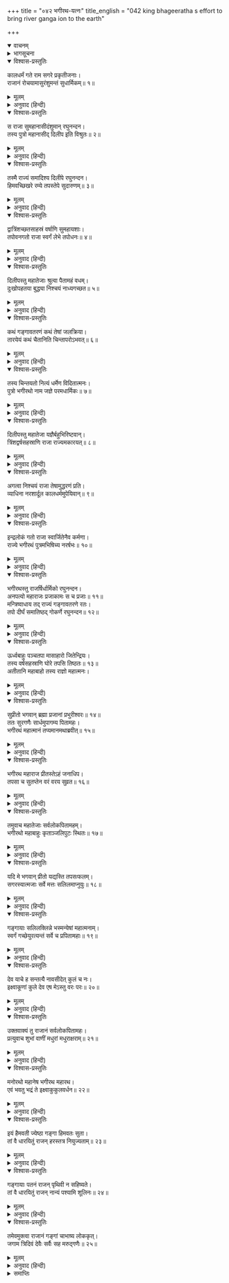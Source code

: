 +++
title = "०४२ भगीरथ-यत्नः"
title_english = "042 king bhageeratha s effort to bring river ganga ion to the earth"

+++
<details open><summary>वाचनम्</summary>
<div caption="श्रीराम-हरिसीताराममूर्ति-घनपाठिभ्यां वचनम्" class="audioEmbed" src="https://archive.org/download/Ramayana-recitation-Sriram-harisItArAmamUrti-Ghanapaati-v2/Kanda_1/Kanda_1_BK-042-Bhagiratha_Yathnaha.mp3"></div>
</details>

<details><summary>भागसूचना</summary>

42. अंशुमान् और भगीरथकी तपस्या, ब्रह्माजीका भगीरथको अभीष्ट वर देकर गंगाजीको धारण करनेके लिये भगवान् शङ्करको राजी करनेके निमित्त प्रयत्न करनेकी सलाह देना
</details>

<details open><summary>विश्वास-प्रस्तुतिः</summary>

कालधर्मं गते राम सगरे प्रकृतीजनाः।  
राजानं रोचयामासुरंशुमन्तं सुधार्मिकम्॥ १॥
</details>

<details><summary>मूलम्</summary>

कालधर्मं गते राम सगरे प्रकृतीजनाः।  
राजानं रोचयामासुरंशुमन्तं सुधार्मिकम्॥ १॥
</details>

<details><summary>अनुवाद (हिन्दी)</summary>

श्रीराम! सगरकी मृत्यु हो जानेपर प्रजाजनोंने परम धर्मात्मा अंशुमान् को राजा बनानेकी रुचि प्रकट की॥ १॥
</details>

<details open><summary>विश्वास-प्रस्तुतिः</summary>

स राजा सुमहानासीदंशुमान् रघुनन्दन।  
तस्य पुत्रो महानासीद् दिलीप इति विश्रुतः॥ २॥
</details>

<details><summary>मूलम्</summary>

स राजा सुमहानासीदंशुमान् रघुनन्दन।  
तस्य पुत्रो महानासीद् दिलीप इति विश्रुतः॥ २॥
</details>

<details><summary>अनुवाद (हिन्दी)</summary>

रघुनन्दन! अंशुमान् बड़े प्रतापी राजा हुए। उनके पुत्रका नाम दिलीप था। वह भी एक महान् पुरुष था॥ २॥
</details>

<details open><summary>विश्वास-प्रस्तुतिः</summary>

तस्मै राज्यं समादिश्य दिलीपे रघुनन्दन।  
हिमवच्छिखरे रम्ये तपस्तेपे सुदारुणम्॥ ३॥
</details>

<details><summary>मूलम्</summary>

तस्मै राज्यं समादिश्य दिलीपे रघुनन्दन।  
हिमवच्छिखरे रम्ये तपस्तेपे सुदारुणम्॥ ३॥
</details>

<details><summary>अनुवाद (हिन्दी)</summary>

रघुकुलको आनन्दित करनेवाले वीर! अंशुमान् दिलीपको राज्य देकर हिमालयके रमणीय शिखरपर चले गये और वहाँ अत्यन्त कठोर तपस्या करने लगे॥ ३॥
</details>

<details open><summary>विश्वास-प्रस्तुतिः</summary>

द्वात्रिंशच्छतसाहस्रं वर्षाणि सुमहायशाः।  
तपोवनगतो राजा स्वर्गं लेभे तपोधनः॥ ४॥
</details>

<details><summary>मूलम्</summary>

द्वात्रिंशच्छतसाहस्रं वर्षाणि सुमहायशाः।  
तपोवनगतो राजा स्वर्गं लेभे तपोधनः॥ ४॥
</details>

<details><summary>अनुवाद (हिन्दी)</summary>

महान् यशस्वी राजा अंशुमान‍्ने उस तपोवनमें जाकर बत्तीस हजार वर्षोंतक तप किया। तपस्याके धनसे सम्पन्न हुए उस नरेशने वहीं शरीर त्यागकर स्वर्गलोक प्राप्त किया॥ ४॥
</details>

<details open><summary>विश्वास-प्रस्तुतिः</summary>

दिलीपस्तु महातेजाः श्रुत्वा पैतामहं वधम्।  
दुःखोपहतया बुद्ध्या निश्चयं नाध्यगच्छत॥ ५॥
</details>

<details><summary>मूलम्</summary>

दिलीपस्तु महातेजाः श्रुत्वा पैतामहं वधम्।  
दुःखोपहतया बुद्ध्या निश्चयं नाध्यगच्छत॥ ५॥
</details>

<details><summary>अनुवाद (हिन्दी)</summary>

अपने पितामहोंके वधका वृत्तान्त सुनकर महातेजस्वी दिलीप भी बहुत दुःखी रहते थे। अपनी बुद्धिसे बहुत सोचने-विचारनेके बाद भी वे किसी निश्चयपर नहीं पहुँच सके॥ ५॥
</details>

<details open><summary>विश्वास-प्रस्तुतिः</summary>

कथं गङ्गावतरणं कथं तेषां जलक्रिया।  
तारयेयं कथं चैतानिति चिन्तापरोऽभवत्॥ ६॥
</details>

<details><summary>मूलम्</summary>

कथं गङ्गावतरणं कथं तेषां जलक्रिया।  
तारयेयं कथं चैतानिति चिन्तापरोऽभवत्॥ ६॥
</details>

<details><summary>अनुवाद (हिन्दी)</summary>

वे सदा इसी चिन्तामें डूबे रहते थे कि किस प्रकार पृथ्वीपर गंगाजीका उतरना सम्भव होगा? कैसे गंगाजलद्वारा उन्हें जलाञ्जलि दी जायेगी और किस प्रकार मैं अपने उन पितरोंका उद्धार कर सकूँगा॥ ६॥
</details>

<details open><summary>विश्वास-प्रस्तुतिः</summary>

तस्य चिन्तयतो नित्यं धर्मेण विदितात्मनः।  
पुत्रो भगीरथो नाम जज्ञे परमधार्मिकः॥ ७॥
</details>

<details><summary>मूलम्</summary>

तस्य चिन्तयतो नित्यं धर्मेण विदितात्मनः।  
पुत्रो भगीरथो नाम जज्ञे परमधार्मिकः॥ ७॥
</details>

<details><summary>अनुवाद (हिन्दी)</summary>

प्रतिदिन इन्हीं सब चिन्ताओंमें पड़े हुए राजा दिलीपको, जो अपने धर्माचरणसे बहुत विख्यात थे, भगीरथ नामक एक परम धर्मात्मा पुत्र प्राप्त हुआ॥ ७॥
</details>

<details open><summary>विश्वास-प्रस्तुतिः</summary>

दिलीपस्तु महातेजा यज्ञैर्बहुभिरिष्टवान्।  
त्रिंशद्वर्षसहस्राणि राजा राज्यमकारयत्॥ ८॥
</details>

<details><summary>मूलम्</summary>

दिलीपस्तु महातेजा यज्ञैर्बहुभिरिष्टवान्।  
त्रिंशद्वर्षसहस्राणि राजा राज्यमकारयत्॥ ८॥
</details>

<details><summary>अनुवाद (हिन्दी)</summary>

महातेजस्वी दिलीपने बहुत-से यज्ञोंका अनुष्ठान तथा तीस हजार वर्षोंतक राज्य किया॥ ८॥
</details>

<details open><summary>विश्वास-प्रस्तुतिः</summary>

अगत्वा निश्चयं राजा तेषामुद्धरणं प्रति।  
व्याधिना नरशार्दूल कालधर्ममुपेयिवान्॥ ९॥
</details>

<details><summary>मूलम्</summary>

अगत्वा निश्चयं राजा तेषामुद्धरणं प्रति।  
व्याधिना नरशार्दूल कालधर्ममुपेयिवान्॥ ९॥
</details>

<details><summary>अनुवाद (हिन्दी)</summary>

पुरुषसिंह! उन पितरोंके उद्धारके विषयमें किसी निश्चयको न पहुँचकर राजा दिलीप रोगसे पीड़ित हो मृत्युको प्राप्त हो गये॥ ९॥
</details>

<details open><summary>विश्वास-प्रस्तुतिः</summary>

इन्द्रलोकं गतो राजा स्वार्जितेनैव कर्मणा।  
राज्ये भगीरथं पुत्रमभिषिच्य नरर्षभः॥ १०॥
</details>

<details><summary>मूलम्</summary>

इन्द्रलोकं गतो राजा स्वार्जितेनैव कर्मणा।  
राज्ये भगीरथं पुत्रमभिषिच्य नरर्षभः॥ १०॥
</details>

<details><summary>अनुवाद (हिन्दी)</summary>

पुत्र भगीरथको राज्यपर अभिषिक्त करके नरश्रेष्ठ राजा दिलीप अपने किये हुए पुण्यकर्मके प्रभावसे इन्द्रलोकमें गये॥ १०॥
</details>

<details open><summary>विश्वास-प्रस्तुतिः</summary>

भगीरथस्तु राजर्षिर्धार्मिको रघुनन्दन।  
अनपत्यो महाराजः प्रजाकामः स च प्रजाः॥ ११॥  
मन्त्रिष्वाधाय तद् राज्यं गङ्गावतरणे रतः।  
तपो दीर्घं समातिष्ठद् गोकर्णे रघुनन्दन॥ १२॥
</details>

<details><summary>मूलम्</summary>

भगीरथस्तु राजर्षिर्धार्मिको रघुनन्दन।  
अनपत्यो महाराजः प्रजाकामः स च प्रजाः॥ ११॥  
मन्त्रिष्वाधाय तद् राज्यं गङ्गावतरणे रतः।  
तपो दीर्घं समातिष्ठद् गोकर्णे रघुनन्दन॥ १२॥
</details>

<details><summary>अनुवाद (हिन्दी)</summary>

रघुनन्दन! धर्मात्मा राजर्षि महाराज भगीरथके कोई संतान नहीं थी। वे संतान-प्राप्तिकी इच्छा रखते थे तो भी प्रजा और राज्यकी रक्षाका भार मन्त्रियोंपर रखकर गंगाजीको पृथ्वीपर उतारनेके प्रयत्नमें लग गये और गोकर्णतीर्थमें बड़ी भारी तपस्या करने लगे॥ ११-१२॥
</details>

<details open><summary>विश्वास-प्रस्तुतिः</summary>

ऊर्ध्वबाहुः पञ्चतपा मासाहारो जितेन्द्रियः।  
तस्य वर्षसहस्राणि घोरे तपसि तिष्ठतः॥ १३॥  
अतीतानि महाबाहो तस्य राज्ञो महात्मनः।
</details>

<details><summary>मूलम्</summary>

ऊर्ध्वबाहुः पञ्चतपा मासाहारो जितेन्द्रियः।  
तस्य वर्षसहस्राणि घोरे तपसि तिष्ठतः॥ १३॥  
अतीतानि महाबाहो तस्य राज्ञो महात्मनः।
</details>

<details><summary>अनुवाद (हिन्दी)</summary>

महाबाहो! वे अपनी दोनों भुजाएँ ऊपर उठाकर पञ्चाग्निका सेवन करते और इन्द्रियोंको काबूमें रखकर एक-एक महीनेपर आहार ग्रहण करते थे। इस प्रकार घोर तपस्यामें लगे हुए महात्मा राजा भगीरथके एक हजार वर्ष व्यतीत हो गये॥ १३ १/२॥
</details>

<details open><summary>विश्वास-प्रस्तुतिः</summary>

सुप्रीतो भगवान् ब्रह्मा प्रजानां प्रभुरीश्वरः॥ १४॥  
ततः सुरगणैः सार्धमुपागम्य पितामहः।  
भगीरथं महात्मानं तप्यमानमथाब्रवीत्॥ १५॥
</details>

<details><summary>मूलम्</summary>

सुप्रीतो भगवान् ब्रह्मा प्रजानां प्रभुरीश्वरः॥ १४॥  
ततः सुरगणैः सार्धमुपागम्य पितामहः।  
भगीरथं महात्मानं तप्यमानमथाब्रवीत्॥ १५॥
</details>

<details><summary>अनुवाद (हिन्दी)</summary>

इससे प्रजाओंके स्वामी भगवान् ब्रह्माजी उनपर बहुत प्रसन्न हुए। पितामह ब्रह्माने देवताओंके साथ वहाँ आकर तपस्यामें लगे हुए महात्मा भगीरथसे इस प्रकार कहा—॥ १४-१५॥
</details>

<details open><summary>विश्वास-प्रस्तुतिः</summary>

भगीरथ महाराज प्रीतस्तेऽहं जनाधिप।  
तपसा च सुतप्तेन वरं वरय सुव्रत॥ १६॥
</details>

<details><summary>मूलम्</summary>

भगीरथ महाराज प्रीतस्तेऽहं जनाधिप।  
तपसा च सुतप्तेन वरं वरय सुव्रत॥ १६॥
</details>

<details><summary>अनुवाद (हिन्दी)</summary>

‘महाराज भगीरथ! तुम्हारी इस उत्तम तपस्यासे मैं बहुत प्रसन्न हूँ। श्रेष्ठ व्रतका पालन करनेवाले नरेश्वर! तुम कोई वर माँगो’॥ १६॥
</details>

<details open><summary>विश्वास-प्रस्तुतिः</summary>

तमुवाच महातेजाः सर्वलोकपितामहम्।  
भगीरथो महाबाहुः कृताञ्जलिपुटः स्थितः॥ १७॥
</details>

<details><summary>मूलम्</summary>

तमुवाच महातेजाः सर्वलोकपितामहम्।  
भगीरथो महाबाहुः कृताञ्जलिपुटः स्थितः॥ १७॥
</details>

<details><summary>अनुवाद (हिन्दी)</summary>

तब महातेजस्वी महाबाहु भगीरथ हाथ जोड़कर उनके सामने खड़े हो गये और उन सर्वलोकपितामह ब्रह्मासे इस प्रकार बोले—॥ १७॥
</details>

<details open><summary>विश्वास-प्रस्तुतिः</summary>

यदि मे भगवान् प्रीतो यद्यस्ति तपसःफलम्।  
सगरस्यात्मजाः सर्वे मत्तः सलिलमाप्नुयुः॥ १८॥
</details>

<details><summary>मूलम्</summary>

यदि मे भगवान् प्रीतो यद्यस्ति तपसःफलम्।  
सगरस्यात्मजाः सर्वे मत्तः सलिलमाप्नुयुः॥ १८॥
</details>

<details><summary>अनुवाद (हिन्दी)</summary>

‘भगवन्! यदि आप मुझपर प्रसन्न हैं और यदि इस तपस्याका कोई उत्तम फल है तो सगरके सभी पुत्रोंको मेरे हाथसे गंगाजीका जल प्राप्त हो॥ १८॥
</details>

<details open><summary>विश्वास-प्रस्तुतिः</summary>

गङ्गायाः सलिलक्लिन्ने भस्मन्येषां महात्मनाम्।  
स्वर्गं गच्छेयुरत्यन्तं सर्वे च प्रपितामहाः॥ १९॥
</details>

<details><summary>मूलम्</summary>

गङ्गायाः सलिलक्लिन्ने भस्मन्येषां महात्मनाम्।  
स्वर्गं गच्छेयुरत्यन्तं सर्वे च प्रपितामहाः॥ १९॥
</details>

<details><summary>अनुवाद (हिन्दी)</summary>

‘इन महात्माओंकी भस्मराशिके गंगाजीके जलसे भीग जानेपर मेरे उन सभी प्रपितामहोंको अक्षय स्वर्गलोक मिले॥ १९॥
</details>

<details open><summary>विश्वास-प्रस्तुतिः</summary>

देव याचे ह सन्तत्यै नावसीदेत् कुलं च नः।  
इक्ष्वाकूणां कुले देव एष मेऽस्तु वरः परः॥ २०॥
</details>

<details><summary>मूलम्</summary>

देव याचे ह सन्तत्यै नावसीदेत् कुलं च नः।  
इक्ष्वाकूणां कुले देव एष मेऽस्तु वरः परः॥ २०॥
</details>

<details><summary>अनुवाद (हिन्दी)</summary>

‘देव! मैं संततिके लिये भी आपसे प्रार्थना करता हूँ। हमारे कुलकी परम्परा कभी नष्ट न हो। भगवन्! मेरे द्वारा माँगा हुआ उत्तम वर सम्पूर्ण इक्ष्वाकुवंशके लिये लागू होना चाहिये’॥ २०॥
</details>

<details open><summary>विश्वास-प्रस्तुतिः</summary>

उक्तवाक्यं तु राजानं सर्वलोकपितामहः।  
प्रत्युवाच शुभां वाणीं मधुरां मधुराक्षराम्॥ २१॥
</details>

<details><summary>मूलम्</summary>

उक्तवाक्यं तु राजानं सर्वलोकपितामहः।  
प्रत्युवाच शुभां वाणीं मधुरां मधुराक्षराम्॥ २१॥
</details>

<details><summary>अनुवाद (हिन्दी)</summary>

राजा भगीरथके ऐसा कहनेपर सर्वलोकपितामह ब्रह्माजीने मधुर अक्षरोंवाली परम कल्याणमयी मीठी वाणीमें कहा—॥ २१॥
</details>

<details open><summary>विश्वास-प्रस्तुतिः</summary>

मनोरथो महानेष भगीरथ महारथ।  
एवं भवतु भद्रं ते इक्ष्वाकुकुलवर्धन॥ २२॥
</details>

<details><summary>मूलम्</summary>

मनोरथो महानेष भगीरथ महारथ।  
एवं भवतु भद्रं ते इक्ष्वाकुकुलवर्धन॥ २२॥
</details>

<details><summary>अनुवाद (हिन्दी)</summary>

‘इक्ष्वाकुवंशकी वृद्धि करनेवाले महारथी भगीरथ! तुम्हारा कल्याण हो। तुम्हारा यह महान् मनोरथ इसी रूपमें पूर्ण हो॥ २२॥
</details>

<details open><summary>विश्वास-प्रस्तुतिः</summary>

इयं हैमवती ज्येष्ठा गङ्गा हिमवतः सुता।  
तां वै धारयितुं राजन् हरस्तत्र नियुज्यताम्॥ २३॥
</details>

<details><summary>मूलम्</summary>

इयं हैमवती ज्येष्ठा गङ्गा हिमवतः सुता।  
तां वै धारयितुं राजन् हरस्तत्र नियुज्यताम्॥ २३॥
</details>

<details><summary>अनुवाद (हिन्दी)</summary>

‘राजन्! ये हैं हिमालयकी ज्येष्ठ पुत्री हैमवती गंगाजी। इनको धारण करनेके लिये भगवान् शङ्करको तैयार करो॥ २३॥
</details>

<details open><summary>विश्वास-प्रस्तुतिः</summary>

गङ्गायाः पतनं राजन् पृथिवी न सहिष्यते।  
तां वै धारयितुं राजन् नान्यं पश्यामि शूलिनः॥ २४॥
</details>

<details><summary>मूलम्</summary>

गङ्गायाः पतनं राजन् पृथिवी न सहिष्यते।  
तां वै धारयितुं राजन् नान्यं पश्यामि शूलिनः॥ २४॥
</details>

<details><summary>अनुवाद (हिन्दी)</summary>

‘महाराज! गंगाजीके गिरनेका वेग यह पृथ्वी नहीं सह सकेगी। मैं त्रिशूलधारी भगवान् शङ्करके सिवा और किसीको ऐसा नहीं देखता, जो इन्हें धारण कर सके’॥ २४॥
</details>

<details open><summary>विश्वास-प्रस्तुतिः</summary>

तमेवमुक्त्वा राजानं गङ्गां चाभाष्य लोककृत्।  
जगाम त्रिदिवं देवैः सर्वैः सह मरुद्‍गणैः॥ २५॥
</details>

<details><summary>मूलम्</summary>

तमेवमुक्त्वा राजानं गङ्गां चाभाष्य लोककृत्।  
जगाम त्रिदिवं देवैः सर्वैः सह मरुद्‍गणैः॥ २५॥
</details>

<details><summary>अनुवाद (हिन्दी)</summary>

राजासे ऐसा कहकर लोकस्रष्टा ब्रह्माजीने भगवती गंगासे भी भगीरथपर अनुग्रह करनेके लिये कहा। इसके बाद वे सम्पूर्ण देवताओं तथा मरुद्‍गणोंके साथ स्वर्गलोकको चले गये॥ २५॥
</details>

<details><summary>समाप्तिः</summary>

इत्यार्षे श्रीमद्रामायणे वाल्मीकीये आदिकाव्ये बालकाण्डे द्विचत्वारिंशः सर्गः॥ ४२॥  
इस प्रकार श्रीवाल्मीकिनिर्मित आर्षरामायण आदिकाव्यके बालकाण्डमें बयालीसवाँ सर्ग पूरा हुआ॥ ४२॥
</details>

